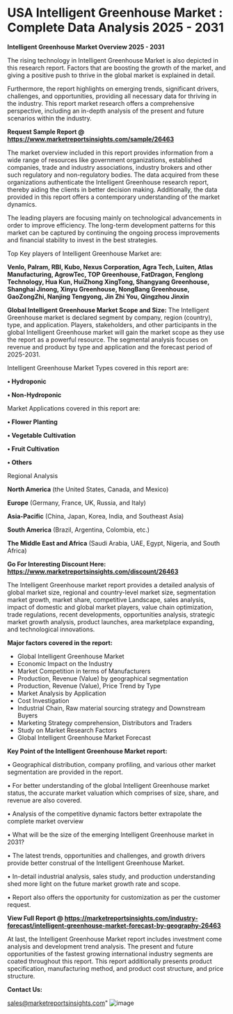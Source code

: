  # USA Intelligent Greenhouse Market : Complete Data Analysis 2025 - 2031

<Strong> Intelligent Greenhouse Market Overview 2025 - 2031</strong>

The rising technology in Intelligent Greenhouse Market is also depicted in this research report. Factors that are boosting the growth of the market, and giving a positive push to thrive in the global market is explained in detail.

Furthermore, the report highlights on emerging trends, significant drivers, challenges, and opportunities, providing all necessary data for thriving in the industry. This report market research offers a comprehensive perspective, including an in-depth analysis of the present and future scenarios within the industry.

<strong>Request Sample Report @ <a href=https://www.marketreportsinsights.com/sample/26463>https://www.marketreportsinsights.com/sample/26463</a></strong>

The market overview included in this report provides information from a wide range of resources like government organizations, established companies, trade and industry associations, industry brokers and other such regulatory and non-regulatory bodies. The data acquired from these organizations authenticate the Intelligent Greenhouse research report, thereby aiding the clients in better decision making. Additionally, the data provided in this report offers a contemporary understanding of the market dynamics.

The leading players are focusing mainly on technological advancements in order to improve efficiency. The long-term development patterns for this market can be captured by continuing the ongoing process improvements and financial stability to invest in the best strategies.

Top Key players of Intelligent Greenhouse Market are:

<strong>Venlo, Palram, RBI, Kubo, Nexus Corporation, Agra Tech, Luiten, Atlas Manufacturing, AgrowTec, TOP Greenhouse, FatDragon, Fenglong Technology, Hua Kun, HuiZhong XingTong, Shangyang Greenhouse, Shanghai Jinong, Xinyu Greenhouse, NongBang Greenhouse, GaoZongZhi, Nanjing Tengyong, Jin Zhi You, Qingzhou Jinxin</strong>

<strong><b>Global Intelligent Greenhouse Market Scope and Size:</b></strong>
The Intelligent Greenhouse market is declared segment by company, region (country), type, and application. Players, stakeholders, and other participants in the global Intelligent Greenhouse market will gain the market scope as they use the report as a powerful resource. The segmental analysis focuses on revenue and product by type and application and the forecast period of 2025-2031.

Intelligent Greenhouse Market Types covered in this report are:

<strong>• Hydroponic

• Non-Hydroponic</strong>

Market Applications covered in this report are:

<strong>• Flower Planting

• Vegetable Cultivation

• Fruit Cultivation

• Others</strong> 

Regional Analysis

<strong>North America</strong> (the United States, Canada, and Mexico)

<strong>Europe</strong> (Germany, France, UK, Russia, and Italy)

<strong>Asia-Pacific</strong> (China, Japan, Korea, India, and Southeast Asia)

<strong>South America</strong> (Brazil, Argentina, Colombia, etc.)

<strong>The Middle East and Africa</strong> (Saudi Arabia, UAE, Egypt, Nigeria, and South Africa)

<strong>Go For Interesting Discount Here: <a href=https://www.marketreportsinsights.com/discount/26463>https://www.marketreportsinsights.com/discount/26463</a></strong>

The Intelligent Greenhouse market report provides a detailed analysis of global market size, regional and country-level market size, segmentation market growth, market share, competitive Landscape, sales analysis, impact of domestic and global market players, value chain optimization, trade regulations, recent developments, opportunities analysis, strategic market growth analysis, product launches, area marketplace expanding, and technological innovations.

<strong><b>Major factors covered in the report:</b></strong>
<ul>
  <li>Global Intelligent Greenhouse Market </li>
  <li>Economic Impact on the Industry</li>
  <li>Market Competition in terms of Manufacturers</li>
  <li>Production, Revenue (Value) by geographical segmentation</li>
  <li>Production, Revenue (Value), Price Trend by Type</li>
  <li>Market Analysis by Application</li>
  <li>Cost Investigation</li>
  <li>Industrial Chain, Raw material sourcing strategy and Downstream Buyers</li>
  <li>Marketing Strategy comprehension, Distributors and Traders</li>
  <li>Study on Market Research Factors</li>
  <li>Global Intelligent Greenhouse Market Forecast</li>
</ul>

<strong><b>Key Point of the Intelligent Greenhouse Market report:</b></strong>

• Geographical distribution, company profiling, and various other market segmentation are provided in the report.

• For better understanding of the global Intelligent Greenhouse market status, the accurate market valuation which comprises of size, share, and revenue are also covered.

• Analysis of the competitive dynamic factors better extrapolate the complete market overview

• What will be the size of the emerging Intelligent Greenhouse market in 2031?

• The latest trends, opportunities and challenges, and growth drivers provide better construal of the Intelligent Greenhouse Market.

• In-detail industrial analysis, sales study, and production understanding shed more light on the future market growth rate and scope.

• Report also offers the opportunity for customization as per the customer request.

<strong><b>View Full Report @ <a href=https://marketreportsinsights.com/industry-forecast/intelligent-greenhouse-market-forecast-by-geography-26463>https://marketreportsinsights.com/industry-forecast/intelligent-greenhouse-market-forecast-by-geography-26463</a></b></strong>


At last, the Intelligent Greenhouse Market report includes investment come analysis and development trend analysis. The present and future opportunities of the fastest growing international industry segments are coated throughout this report. This report additionally presents product specification, manufacturing method, and product cost structure, and price structure.

<strong>Contact Us:</strong>

sales@marketreportsinsights.com"
![image](https://github.com/user-attachments/assets/afc9aa34-91da-4008-a6a5-8849c45e6a60)
